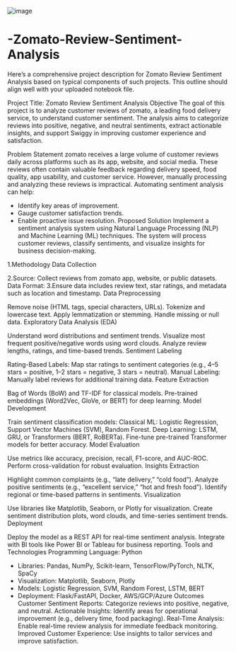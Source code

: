 ![image](https://github.com/user-attachments/assets/5a0a0027-295d-43a4-9e64-ab184cf7387c)

# -Zomato-Review-Sentiment-Analysis

Here’s a comprehensive project description for Zomato Review Sentiment Analysis based on typical components of such projects. This outline should align well with your uploaded notebook file.

Project Title: Zomato Review Sentiment Analysis
Objective
The goal of this project is to analyze customer reviews of zomato, a leading food delivery service, to understand customer sentiment. The analysis aims to categorize reviews into positive, negative, and neutral sentiments, extract actionable insights, and support Swiggy in improving customer experience and satisfaction.

Problem Statement
zomato receives a large volume of customer reviews daily across platforms such as its app, website, and social media. These reviews often contain valuable feedback regarding delivery speed, food quality, app usability, and customer service. However, manually processing and analyzing these reviews is impractical. Automating sentiment analysis can help:

- Identify key areas of improvement.
- Gauge customer satisfaction trends.
- Enable proactive issue resolution.
Proposed Solution
Implement a sentiment analysis system using Natural Language Processing (NLP) and Machine Learning (ML) techniques. The system will process customer reviews, classify sentiments, and visualize insights for business decision-making.

1.Methodology
Data Collection

2.Source: 
Collect reviews from zomato app, website, or public datasets.
Data Format: 
3.Ensure data includes review text, star ratings, and metadata such as location and timestamp.
Data Preprocessing

Remove noise (HTML tags, special characters, URLs).
Tokenize and lowercase text.
Apply lemmatization or stemming.
Handle missing or null data.
Exploratory Data Analysis (EDA)

Understand word distributions and sentiment trends.
Visualize most frequent positive/negative words using word clouds.
Analyze review lengths, ratings, and time-based trends.
Sentiment Labeling

Rating-Based Labels: Map star ratings to sentiment categories (e.g., 4–5 stars = positive, 1–2 stars = negative, 3 stars = neutral).
Manual Labeling: Manually label reviews for additional training data.
Feature Extraction

Bag of Words (BoW) and TF-IDF for classical models.
Pre-trained embeddings (Word2Vec, GloVe, or BERT) for deep learning.
Model Development

Train sentiment classification models:
Classical ML: Logistic Regression, Support Vector Machines (SVM), Random Forest.
Deep Learning: LSTM, GRU, or Transformers (BERT, RoBERTa).
Fine-tune pre-trained Transformer models for better accuracy.
Model Evaluation

Use metrics like accuracy, precision, recall, F1-score, and AUC-ROC.
Perform cross-validation for robust evaluation.
Insights Extraction

Highlight common complaints (e.g., “late delivery,” “cold food”).
Analyze positive sentiments (e.g., “excellent service,” “hot and fresh food”).
Identify regional or time-based patterns in sentiments.
Visualization

Use libraries like Matplotlib, Seaborn, or Plotly for visualization.
Create sentiment distribution plots, word clouds, and time-series sentiment trends.
Deployment

Deploy the model as a REST API for real-time sentiment analysis.
Integrate with BI tools like Power BI or Tableau for business reporting.
Tools and Technologies
Programming Language: Python
- Libraries: Pandas, NumPy, Scikit-learn, TensorFlow/PyTorch, NLTK, SpaCy
- Visualization: Matplotlib, Seaborn, Plotly
- Models: Logistic Regression, SVM, Random Forest, LSTM, BERT
- Deployment: Flask/FastAPI, Docker, AWS/GCP/Azure
Outcomes
Customer Sentiment Reports: Categorize reviews into positive, negative, and neutral.
Actionable Insights: Identify areas for operational improvement (e.g., delivery time, food packaging).
Real-Time Analysis: Enable real-time review analysis for immediate feedback monitoring.
Improved Customer Experience: Use insights to tailor services and improve satisfaction.
